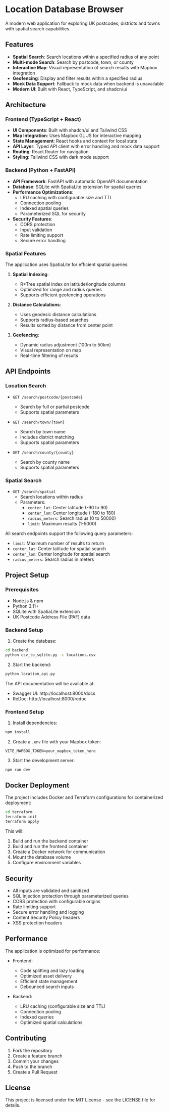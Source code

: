 # Location Database Browser

A modern web application for exploring UK postcodes, districts and towns with spatial search capabilities.

## Features

- **Spatial Search**: Search locations within a specified radius of any point
- **Multi-mode Search**: Search by postcode, town, or county
- **Interactive Map**: Visual representation of search results with Mapbox integration
- **Geofencing**: Display and filter results within a specified radius
- **Mock Data Support**: Fallback to mock data when backend is unavailable
- **Modern UI**: Built with React, TypeScript, and shadcn/ui

## Architecture

### Frontend (TypeScript + React)

- **UI Components**: Built with shadcn/ui and Tailwind CSS
- **Map Integration**: Uses Mapbox GL JS for interactive mapping
- **State Management**: React hooks and context for local state
- **API Layer**: Typed API client with error handling and mock data support
- **Routing**: React Router for navigation
- **Styling**: Tailwind CSS with dark mode support

### Backend (Python + FastAPI)

- **API Framework**: FastAPI with automatic OpenAPI documentation
- **Database**: SQLite with SpatiaLite extension for spatial queries
- **Performance Optimizations**:
  - LRU caching with configurable size and TTL
  - Connection pooling
  - Indexed spatial queries
  - Parameterized SQL for security
- **Security Features**:
  - CORS protection
  - Input validation
  - Rate limiting support
  - Secure error handling

### Spatial Features

The application uses SpatiaLite for efficient spatial queries:

1. **Spatial Indexing**:
   - R*Tree spatial index on latitude/longitude columns
   - Optimized for range and radius queries
   - Supports efficient geofencing operations

2. **Distance Calculations**:
   - Uses geodesic distance calculations
   - Supports radius-based searches
   - Results sorted by distance from center point

3. **Geofencing**:
   - Dynamic radius adjustment (100m to 50km)
   - Visual representation on map
   - Real-time filtering of results

## API Endpoints

### Location Search

- `GET /search/postcode/{postcode}`
  - Search by full or partial postcode
  - Supports spatial parameters

- `GET /search/town/{town}`
  - Search by town name
  - Includes district matching
  - Supports spatial parameters

- `GET /search/county/{county}`
  - Search by county name
  - Supports spatial parameters

### Spatial Search

- `GET /search/spatial`
  - Search locations within radius
  - Parameters:
    - `center_lat`: Center latitude (-90 to 90)
    - `center_lon`: Center longitude (-180 to 180)
    - `radius_meters`: Search radius (0 to 50000)
    - `limit`: Maximum results (1-5000)

All search endpoints support the following query parameters:
- `limit`: Maximum number of results to return
- `center_lat`: Center latitude for spatial search
- `center_lon`: Center longitude for spatial search
- `radius_meters`: Search radius in meters

## Project Setup

### Prerequisites

- Node.js & npm
- Python 3.11+
- SQLite with SpatiaLite extension
- UK Postcode Address File (PAF) data

### Backend Setup

1. Create the database:
```bash
cd backend
python csv_to_sqlite.py -c locations.csv
```

2. Start the backend:
```bash
python location_api.py
```

The API documentation will be available at:
- Swagger UI: http://localhost:8000/docs
- ReDoc: http://localhost:8000/redoc

### Frontend Setup

1. Install dependencies:
```bash
npm install
```

2. Create a `.env` file with your Mapbox token:
```
VITE_MAPBOX_TOKEN=your_mapbox_token_here
```

3. Start the development server:
```bash
npm run dev
```

## Docker Deployment

The project includes Docker and Terraform configurations for containerized deployment:

```bash
cd terraform
terraform init
terraform apply
```

This will:
1. Build and run the backend container
2. Build and run the frontend container
3. Create a Docker network for communication
4. Mount the database volume
5. Configure environment variables

## Security

- All inputs are validated and sanitized
- SQL injection protection through parameterized queries
- CORS protection with configurable origins
- Rate limiting support
- Secure error handling and logging
- Content Security Policy headers
- XSS protection headers

## Performance

The application is optimized for performance:

- Frontend:
  - Code splitting and lazy loading
  - Optimized asset delivery
  - Efficient state management
  - Debounced search inputs

- Backend:
  - LRU caching (configurable size and TTL)
  - Connection pooling
  - Indexed queries
  - Optimized spatial calculations

## Contributing

1. Fork the repository
2. Create a feature branch
3. Commit your changes
4. Push to the branch
5. Create a Pull Request

## License

This project is licensed under the MIT License - see the LICENSE file for details.
